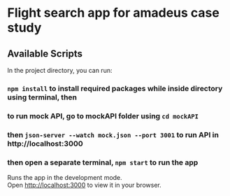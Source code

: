 # Flight search app for amadeus case study

## Available Scripts

In the project directory, you can run:

### `npm install` to install required packages while inside directory using terminal, then

### to run mock API, go to mockAPI folder using `cd mockAPI`
### then `json-server --watch mock.json --port 3001` to run API in http://localhost:3000
### then open a separate terminal, `npm start` to run the app

Runs the app in the development mode.\
Open [http://localhost:3000](http://localhost:3000) to view it in your browser.
